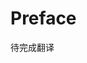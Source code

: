 # Preface

待完成翻译

<!-- 
Translation Instructions:
- This is a preface/header section with minimal content
- May not need full translation
-->
